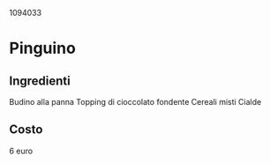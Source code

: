 1094033
# Pinguino
## Ingredienti
Budino alla panna
Topping di cioccolato fondente
Cereali misti
Cialde

## Costo
6 euro


